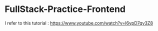 # FullStack-Practice-Frontend
I refer to this tutorial : https://www.youtube.com/watch?v=I6ypD7qv3Z8
